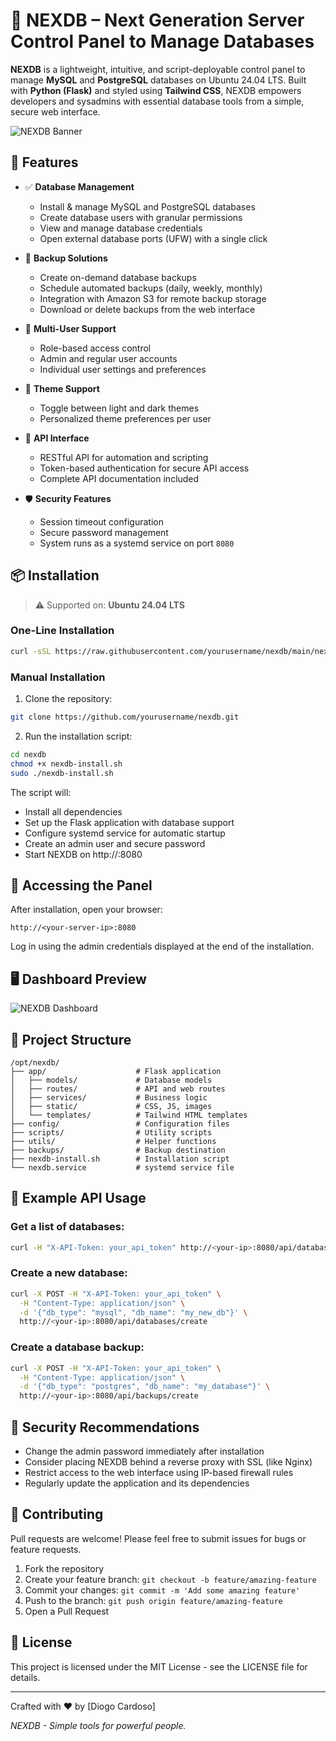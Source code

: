 # 🚀 NEXDB – Next Generation Server Control Panel to Manage Databases

**NEXDB** is a lightweight, intuitive, and script-deployable control panel to manage **MySQL** and **PostgreSQL** databases on Ubuntu 24.04 LTS. Built with **Python (Flask)** and styled using **Tailwind CSS**, NEXDB empowers developers and sysadmins with essential database tools from a simple, secure web interface.

![NEXDB Banner](https://via.placeholder.com/800x400?text=NEXDB+Dashboard)

## 🔧 Features

- ✅ **Database Management**
  - Install & manage MySQL and PostgreSQL databases
  - Create database users with granular permissions
  - View and manage database credentials
  - Open external database ports (UFW) with a single click

- 💾 **Backup Solutions**
  - Create on-demand database backups
  - Schedule automated backups (daily, weekly, monthly)
  - Integration with Amazon S3 for remote backup storage
  - Download or delete backups from the web interface

- 👥 **Multi-User Support**
  - Role-based access control
  - Admin and regular user accounts
  - Individual user settings and preferences

- 🔄 **Theme Support**
  - Toggle between light and dark themes
  - Personalized theme preferences per user

- 🧰 **API Interface**
  - RESTful API for automation and scripting
  - Token-based authentication for secure API access
  - Complete API documentation included

- 🛡️ **Security Features**
  - Session timeout configuration
  - Secure password management
  - System runs as a systemd service on port `8080`

## 📦 Installation

> ⚠️ Supported on: **Ubuntu 24.04 LTS**

### One-Line Installation

```bash
curl -sSL https://raw.githubusercontent.com/yourusername/nexdb/main/nexdb-install.sh | sudo bash
```

### Manual Installation

1. Clone the repository:
```bash
git clone https://github.com/yourusername/nexdb.git
```

2. Run the installation script:
```bash
cd nexdb
chmod +x nexdb-install.sh
sudo ./nexdb-install.sh
```

The script will:
- Install all dependencies
- Set up the Flask application with database support
- Configure systemd service for automatic startup
- Create an admin user and secure password
- Start NEXDB on http://<your-ip>:8080

## 🔐 Accessing the Panel

After installation, open your browser:

```
http://<your-server-ip>:8080
```

Log in using the admin credentials displayed at the end of the installation.

## 🖥️ Dashboard Preview

![NEXDB Dashboard](https://via.placeholder.com/800x400?text=NEXDB+Dashboard+Preview)

## 📁 Project Structure

```
/opt/nexdb/
├── app/                    # Flask application
│   ├── models/             # Database models
│   ├── routes/             # API and web routes
│   ├── services/           # Business logic
│   ├── static/             # CSS, JS, images
│   └── templates/          # Tailwind HTML templates
├── config/                 # Configuration files
├── scripts/                # Utility scripts
├── utils/                  # Helper functions
├── backups/                # Backup destination
├── nexdb-install.sh        # Installation script
└── nexdb.service           # systemd service file
```

## 🚀 Example API Usage

### Get a list of databases:

```bash
curl -H "X-API-Token: your_api_token" http://<your-ip>:8080/api/databases
```

### Create a new database:

```bash
curl -X POST -H "X-API-Token: your_api_token" \
  -H "Content-Type: application/json" \
  -d '{"db_type": "mysql", "db_name": "my_new_db"}' \
  http://<your-ip>:8080/api/databases/create
```

### Create a database backup:

```bash
curl -X POST -H "X-API-Token: your_api_token" \
  -H "Content-Type: application/json" \
  -d '{"db_type": "postgres", "db_name": "my_database"}' \
  http://<your-ip>:8080/api/backups/create
```

## 🔐 Security Recommendations

- Change the admin password immediately after installation
- Consider placing NEXDB behind a reverse proxy with SSL (like Nginx)
- Restrict access to the web interface using IP-based firewall rules
- Regularly update the application and its dependencies

## 🤝 Contributing

Pull requests are welcome! Please feel free to submit issues for bugs or feature requests.

1. Fork the repository
2. Create your feature branch: `git checkout -b feature/amazing-feature`
3. Commit your changes: `git commit -m 'Add some amazing feature'`
4. Push to the branch: `git push origin feature/amazing-feature`
5. Open a Pull Request

## 📝 License

This project is licensed under the MIT License - see the LICENSE file for details.

---

Crafted with ❤️ by [Diogo Cardoso]

*NEXDB - Simple tools for powerful people.* 